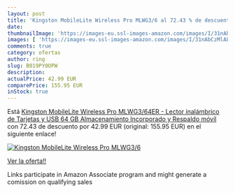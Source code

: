 ```yaml
---
layout: post
title: 'Kingston MobileLite Wireless Pro MLWG3/6 al 72.43 % de descuento'
date: 
thumbnailImage: 'https://images-eu.ssl-images-amazon.com/images/I/31nAbCzMlAL._SL200_.jpg'
images: [ 'https://images-eu.ssl-images-amazon.com/images/I/31nAbCzMlAL._SL200_.jpg' ]
comments: true
category: ofertas
author: ring
slug: B019PY0OPW
description:
actualPrice: 42.99 EUR
comparePrice: 155.95 EUR
inStock: true
---
```


Está [Kingston MobileLite Wireless Pro MLWG3/64ER - Lector inalámbrico de Tarjetas y USB  64 GB Almacenamiento Incorporado y Respaldo móvil ](https://www.amazon.es/dp/B019PY0OPW/?tag=tolees-21) con 72.43 de descuento por 42.99 EUR (original: 155.95 EUR) en el siguiente enlace!

[![Kingston MobileLite Wireless Pro MLWG3/6](https://images-eu.ssl-images-amazon.com/images/I/31nAbCzMlAL._SL200_.jpg)](https://www.amazon.es/dp/B019PY0OPW/?tag=tolees-21)

[Ver la oferta!!](https://www.amazon.es/dp/B019PY0OPW/?tag=tolees-21)

Links participate in Amazon Associate program and might generate a comission on qualifying sales



